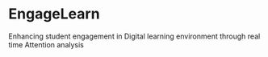 # EngageLearn
Enhancing student engagement in Digital learning environment through real time Attention analysis
